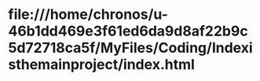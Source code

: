 # file:///home/chronos/u-46b1dd469e3f61ed6da9d8af22b9c5d72718ca5f/MyFiles/Coding/Indexisthemainproject/index.html
